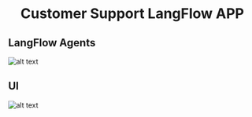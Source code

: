 <h1 align="center">
Customer Support LangFlow APP
</h1>

## LangFlow Agents
![alt text](https://github.com/hasan-moni-321/Customer_Support_LangFlow_Tim/blob/main/images/Screenshot%20from%202024-12-21%2014-28-53.png) 


## UI
![alt text](https://github.com/hasan-moni-321/Customer_Support_LangFlow_Tim/blob/main/images/Screenshot%20from%202024-12-21%2014-32-52.png) 

